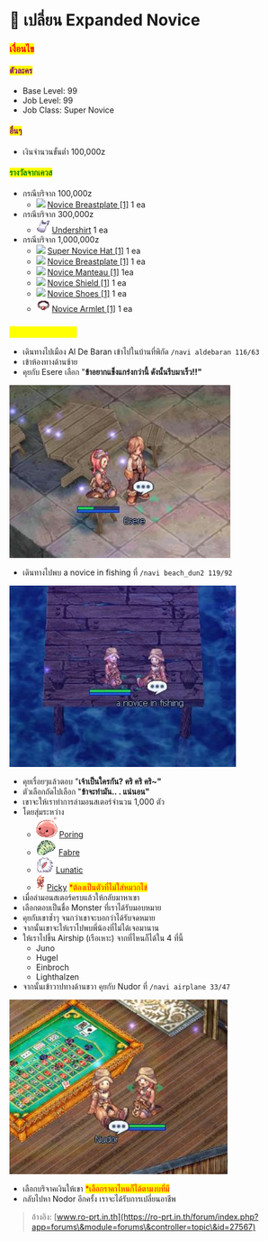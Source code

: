 # 📔 เปลี่ยน Expanded Novice

### <mark style="color:red;">เงื่อนไข</mark>

#### <mark style="color:purple;">ตัวละคร</mark>

* Base Level: 99
* Job Level: 99
* Job Class: Super Novice

#### <mark style="color:purple;">อื่นๆ</mark>

* เงินจำนวนขั้นต่ำ 100,000z

#### <mark style="color:green;">รางวัลจากเควส</mark>

* กรณีบริจาก 100,000z
  * ![](../.gitbook/assets/novice\_breastplate.png) [Novice Breastplate \[1\]](https://www.divine-pride.net/database/item/2340/novice-breastplate-1) 1 ea&#x20;
* กรณีบริจาก 300,000z
  * ![](../.gitbook/assets/undershirt.png) [Undershirt](https://www.divine-pride.net/database/item/2522/undershirt) 1 ea&#x20;
* กรณีบริจาก 1,000,000z
  * ![](../.gitbook/assets/super\_novice\_hat.png) [Super Novice Hat \[1\]](https://www.divine-pride.net/database/item/5119/super-novice-hat-1) 1 ea
  * ![](../.gitbook/assets/novice\_breastplate.png) [Novice Breastplate \[1\]](https://www.divine-pride.net/database/item/2340/novice-breastplate-1) 1 ea&#x20;
  * ![](../.gitbook/assets/novice\_manteau.png) [Novice Manteau \[1\]](https://www.divine-pride.net/database/item/2512/novice-manteau-1) 1ea
  * ![](../.gitbook/assets/novice\_shield.png) [Novice Shield \[1\]](https://www.divine-pride.net/database/item/2113/novice-shield-1) 1 ea
  * ![](../.gitbook/assets/novice\_shoes.png) [Novice Shoes \[1\]](https://www.divine-pride.net/database/item/2416/novice-shoes-1) 1 ea
  * <img src="../.gitbook/assets/novice_armlet.png" alt="" data-size="original"> [Novice Armlet \[1\]](https://www.divine-pride.net/database/item/2628/novice-armlet-1) 1 ea

### <mark style="color:yellow;">ขั้นตอนการเดินเควส</mark>

* เดินทางไปเมือง Al De Baran เข้าไปในบ้านที่พิกัด  `/navi aldebaran 116/63`
* เข้าห้องทางด้านซ้าย
* คุยกับ Esere เลือก "**ข้าอยากแข็งแกร่งกว่านี้ ดังนั้นรีบมาเร็ว!!"**

<img src="../.gitbook/assets/Screenshot 2022-06-01 224518.jpg" alt="" data-size="original">

* เดินทางไปพบ a novice in fishing ที่ `/navi beach_dun2 119/92`&#x20;

![](<../.gitbook/assets/Screenshot 2022-06-01 234718.jpg>)

* คุยเรื่อยๆแล้วตอบ  "**เจ้าเป็นใครกัน? คริ คริ คริ\~"**
* ตัวเลือกถัดไปเลือก "**ข้าจะทำมัน.. . แน่นอน"**
* เขาจะให้เราทำการล่ามอนสเตอร์จำนวน 1,000 ตัว
* โดยสุ่มระหว่าง&#x20;
  * <img src="../.gitbook/assets/Poring.png" alt="" data-size="line">  [Poring](https://www.divine-pride.net/database/monster/1002)&#x20;
  * <img src="../.gitbook/assets/Fabre.png" alt="" data-size="line"> [Fabre](https://www.divine-pride.net/database/monster/1007/fabre)
  * <img src="../.gitbook/assets/Lunatic.png" alt="" data-size="line"> [Lunatic](https://www.divine-pride.net/database/monster/1063/lunatic)
  * <img src="../.gitbook/assets/Picky.png" alt="" data-size="line"> [Picky](https://www.divine-pride.net/database/monster/1049/picky) <mark style="color:red;">\*ต้องเป็นตัวที่ไม่ใส่หมวกไข่</mark>
* เมื่อล่ามอนสเตอร์ครบแล้วให้กลับมาหาเขา&#x20;
* เลือกตอบเป็นชื่อ Monster ที่เราได้รับมอบหมาย
* คุยกับเขาซ้ำๆ  จนกว่าเขาจะบอกว่าได้รับจดหมาย
* จากนั้นเขาจะให้เราไปพบพี่น้องที่ไม่ได้เจอมานาน
* ให้เราไปขึ้น Airship (เรือเหาะ) จากที่ไหนก็ได้ใน 4 ที่นี้
  * Juno
  * Hugel
  * Einbroch
  * Lighthalzen
* จากนั้นเข้าวาปทางด้านขวา คุยกับ Nudor ที่ `/navi airplane 33/47`

![](<../.gitbook/assets/Screenshot 2022-06-01 234603.jpg>)

* เลือกบริจาคเงินให้เขา <mark style="color:red;">\*เลือกราคาไหนก็ได้ตามงบที่มี</mark>
* กลับไปหา Nodor อีกครั้ง เราจะได้รับการเปลี่ยนอาชีพ

> อ้างอิง: [www.ro-prt.in.th](https://ro-prt.in.th/forum/index.php?app=forums\&module=forums\&controller=topic\&id=27567)
